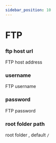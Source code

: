 ```yaml
---
sidebar_position: 10
---
```


# FTP

### ftp host url
FTP host address

### username
FTP username

### password
FTP password

### root folder path
root folder , default `/`